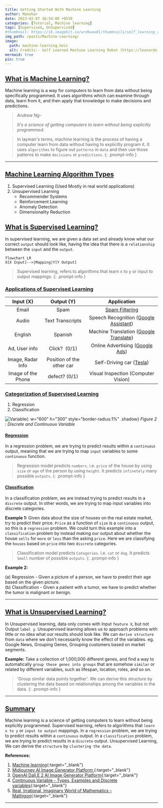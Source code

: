 ```yaml
---
title: Getting Started With Machine Learning
author: Manohar
date: 2023-02-07 16:54:00 +0530
categories: [Tutorial, Machine learning]
tags: [Supervised, UnSupervised]
#thumbnail: https://ik.imagekit.io/wrdkwox8l/thumbnails/self_learning_robot_realistic.png
img_path: /posts/Machine-Learning/
image:
  path: machine-learning.heic
  alt: Credits:- Self Learned Machine Learning Robot (https://leonardo.ai)
mermaid: true
pin: true
---
```


## <u>What is Machine Learning?</u>

Machine learning is a way for computers to learn from data without being specifically programmed. It uses algorithms which can examine through data, learn from it, and then apply that knowledge to make decisions and predictions.

> *Andrew Ng*-
>
> *It's a science of getting computers to learn without being explicitly programmed.*

> In layman's terms, machine learning is the process of having a computer learn from data without having to explicitly program it. It uses `algorithms` to figure out `patterns` in `data` and then use those patterns to make `decisions` or `predictions`.
{: .prompt-info }

---

## <u>Machine Learning Algorithm Types</u>

1. Supervised Learning (Used Mostly in real world applications)
2. Unsupervised Learning
   - Recommender Systems
   - Reinforcement Learning
   - Anomaly Detection
   - Dimensionality Reduction

## <u>What is Supervised Learning?</u>

In supervised learning, we are given a data set and already know what our correct `output` should look like, having the idea that there is a `relationship` between the `input` and the `output`.

```mermaid
flowchart LR
X[X Input]-->|Mapping|Y[Y Output]
```

> Supervised learning, refers to algorithms that learn x to y or input to output mappings.
{: .prompt-info }

### <u>Applications of Supervised Learning</u>

| Input (X)          | Output (Y)                | Application                                                              |
|:------------------:|:-------------------------:|:------------------------------------------------------------------------:|
| Email              | Spam                      | [Spam Filtering](https://support.google.com/a/answer/2368132?hl=en)      |
| Audio              | Text Transcripts          | Speech Recognition ([Google Assistant](https://assistant.google.com))    |
| English            | Spanish                   | Machine Translation ([Google Translate](https://translate.google.co.in)) |
| Ad, User info      | Click?  (0/1)             | Online Advertising ([Google Ads](https://ads.google.com/home/))          |
| Image, Radar Info  | Position of the other car | Self-Driving car ([Tesla](https://www.tesla.com))                        |
| Image of the Phone | defect? (0/1)             | Visual Inspection (Computer Vision)                                      |

### <u>Categorization of Supervised Learning</u>

1. Regression
2. Classification

![Variable](Variables_1iw00cCfw.heic){: w="600" h="300" style="border-radius:1%" .shadow}
*Figure 2 : Discrete and Continuous Variable*

#### <u>Regression</u>

<u></u>In a regression problem, we are trying to predict results within a `continuous` output, meaning that we are trying to map `input` variables to some `continuous` function.

> Regression model predicts `numbers`. i.e. `price` of the house by using `size` or `age` of the person by using `height`.
>  It predicts `infinetely` many possible `outputs`.
{: .prompt-info }

#### <u>Classification</u>

In a classification problem, we are instead trying to predict results in a `discrete` output. In other words, we are trying to map input variables into discrete categories.

**Example 1:** Given data about the size of houses on the real estate market, try to predict their price. `Price` as a function of `size` is a `continuous` output, so this is a `regression` problem. We could turn this example into a `classification` problem by instead making our output about whether the house `sells` for `more` or `less` than the asking `price`. Here we are classifying the `houses` based on `price` into two `discrete` categories.

> Classification model predicts `Categories`. i.e. `cat` or `dog`.
>  It predicts `Small` number of possible `outputs`.
{: .prompt-info }

**Example 2:**

(a) Regression - Given a picture of a person, we have to predict their age based on the given picture.<br>
(b) Classification - Given a patient with a tumor, we have to predict whether the tumor is malignant or benign.

---

## <u>What is Unsupervised Learning?</u>

<u></u>In Unsupervised learning, data only comes with Input `feature X`, but not Output `label y`.
Unsupervised learning allows us to approach problems with little or no idea what our results should look like. We can `derive structure` from `data` where we don't necessarily know the effect of the variables. eg. Google News, Grouping Genes, Grouping customers based on market segments.

**Example:**
Take a collection of 1,000,000 different genes, and find a way to automatically `group these genes into groups` that are somehow `similar` or related by different variables, such as lifespan, location, roles, and so on.

> 'Group similar data points together'. We can derive this structure by clustering the data based on relationships among the variables in the data.
{: .prompt-info }

---

## <u>Summary</u>

Machine learning is a science of getting computers to learn without being explicitly programmed.
Supervised learning, refers to algorithms that `learn x to y` or `input to output` mappings.
In a `regression` problem, we are trying to predict results within a `continuous` output.
In a `classification` problem, we are trying to predict results in a `discrete` output.
Unsupervised Learning, We can derive the `structure` by `clustering the data`.

**References:**

1. [Machine learning](https://in.coursera.org/learn/machine-learning/){:target="_blank"}
2. [Midjourney AI Image Generator Platform ](https://midjourney.com/){:target="_blank"}
3. [OpenAI Dall.E 2 AI Image Generator Platform](https://openai.com/dall-e-2/){:target="_blank"}
4. [Continuous Variable - Types, Examples and Discrete variables](https://byjus.com/maths/continuous-variable/){:target="_blank"}
5. [Real, Irrational, Imaginary  World of Mathematics – Mathigon](https://mathigon.org/world/Real_Irrational_Imaginary){:target="_blank"}

---
